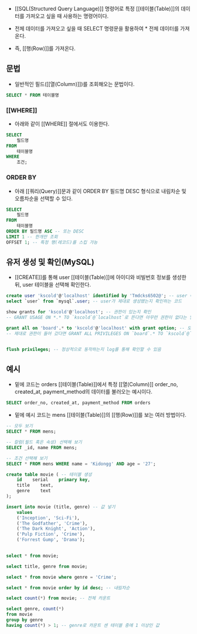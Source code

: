 - [[SQL(Structured Query Language)]] 명령어로 특정 [[테이블(Table)]]의 데이터를 가져오고 싶을 때 사용하는 명령어이다.

- 전체 데이터를 가져오고 싶을 때 SELECT 명령문을 활용하여 * 전체 데이터를 가져온다.
- 즉, [[행(Row)]]를 가져온다.

## 문법

- 일반적인 필드([[열(Column)]])를 조회해오는 문법이다.

```sql
SELECT * FROM 테이블명
```

### [[WHERE]]

- 아래와 같이 [[WHERE]] 절에서도 이용한다.

```sql
SELECT 
	필드명
FROM
	테이블명
WHERE
	조건;
```

### ORDER BY

- 아래 [[쿼리(Query)]]문과 같이 ORDER BY 필드명 DESC 형식으로 내림차순 및 오름차순을 선택할 수 있다.

```sql
SELECT 
	필드명
FROM
	테이블명
ORDER BY 필드명 ASC -- 또는 DESC
LIMIT 1 -- 한개만 조회
OFFSET 1; -- 특정 행(레코드)를 스킵 가능
```


## 유저 생성 및 확인(MySQL)

- [[CREATE]]를 통해 user [[테이블(Table)]]에 아이디와 비빌번호 정보를 생성한 뒤, user 테이블을 선택해 확인한다.

```sql
create user 'kscold'@'localhost' identified by 'Tmdcks6502@'; -- user 아이디를 생성하는 코드  
select `user` from `mysql`.user; -- user가 제대로 생성됐는지 확인하는 코드
```

```sql
show grants for 'kscold'@'localhost'; -- 권한이 있는지 확인
-- GRANT USAGE ON *.* TO `kscold`@`localhost`로 뜬다면 아무런 권한이 없다는 말임

grant all on 'board'.* to 'kscold'@'localhost' with grant option; -- 모든 권한을 위임
-- 제대로 권한이 들어 갔다면 GRANT ALL PRIVILEGES ON `board`.* TO `kscold`@`localhost` WITH GRANT OPTION 모든 권한이 추가된 것을 확인할 수 있음


flush privileges; -- 정상적으로 동작하는지 log를 통해 확인할 수 있음
```


## 예시

- 밑에 코드는 orders [[테이블(Table)]]에서 특정 [[열(Column)]] order_no, created_at, payment_method의 데이터를 불러오는 예시이다.

```sql
SELECT order_no, created_at, payment_method FROM orders
```

- 밑에 예시 코드는 mens [[테이블(Table)]]의 [[행(Row)]]를 보는 여러 방법이다.

```sql
-- 모두 보기
SELECT * FROM mens;

-- 칼럼(필드 혹은 속성) 선택해 보기
SELECT _id, name FROM mens;

-- 조건 선택해 보기
SELECT * FROM mens WHERE name = 'Kidongg' AND age = '27';
```

```sql
create table movie ( -- 테이블 생성
	id    serial	primary key,
	title    text,
	genre    text
);

insert into movie (title, genre) -- 값 넣기
	values
	('Inception', 'Sci-Fi'),
	('The Godfather', 'Crime'),
	('The Dark Knight', 'Action'),
	('Pulp Fiction', 'Crime'),
	('Forrest Gump', 'Drama');
	

select * from movie;

select title, genre from movie;

select * from movie where genre = 'Crime';

select * from movie order by id desc; -- 내림차순

select count(*) from movie; -- 전체 카운트

select genre, count(*) 
from movie 
group by genre
having count(*) > 1; -- genre로 카운트 센 테이블 중에 1 이상인 값
```